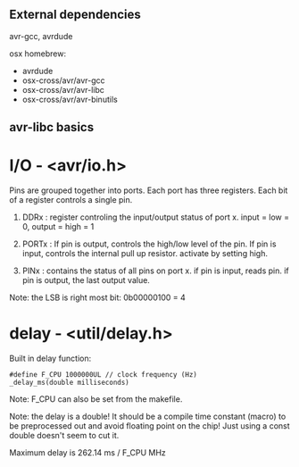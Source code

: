 External dependencies
---------------------

avr-gcc, avrdude

osx homebrew:

* avrdude
* osx-cross/avr/avr-gcc
* osx-cross/avr/avr-libc
* osx-cross/avr/avr-binutils


avr-libc basics
---------------

I/O - <avr/io.h>
================

Pins are grouped together into ports.  Each port has three
registers. Each bit of a register controls a single pin.

  1. DDRx : register controling the input/output status of port x. input = low = 0, output = high = 1

  2. PORTx : If pin is output, controls the high/low level of the
  pin. If pin is input, controls the internal pull up
  resistor. activate by setting high.
  
  3. PINx : contains the status of all pins on port x. if pin is
  input, reads pin. if pin is output, the last output value.

Note: the LSB is right most bit: 0b00000100 = 4



delay - <util/delay.h>
======================

Built in delay function:

    #define F_CPU 1000000UL // clock frequency (Hz)
    _delay_ms(double milliseconds)


Note: F_CPU can also be set from the makefile.

Note: the delay is a double! It should be a compile time constant
(macro) to be preprocessed out and avoid floating point on the chip!
Just using a const double doesn't seem to cut it.

Maximum delay is 262.14 ms / F_CPU MHz
